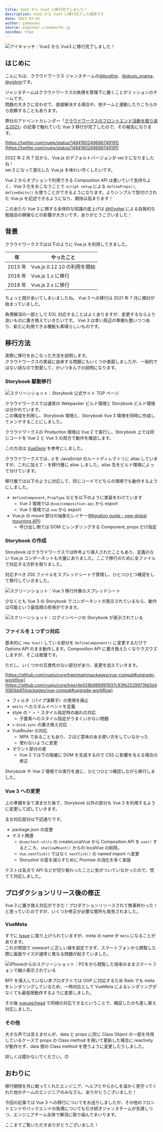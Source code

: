 ```yaml
---
title: Vue2 から Vue3 に移行完了しました！
description: Vue2 から Vue3 に移行完了した報告です
date: 2022-03-02
author: yamanoku
source: engineer.crowdworks.jp
noindex: true
---
```


![アイキャッチ：Vue2 から Vue3 に移行完了しました！](https://i.gyazo.com/f37e1f4b21bab6bd8a9d0a0f2ff09fa5.png)

## はじめに

こんにちは、クラウドワークス ジャンヌチームの[@bugfire](https://qiita.com/bugfire)、[@okuto_oyama](https://twitter.com/okuto_oyama)、[@yizknn](https://qiita.com/yizknn)です。

ジャンヌチームはクラウドワークスの負債を管理下に置くことがミッションのチームです。<br>
問題の大きさに合わせて、直接解決する場合や、他チームと連動したりこちらから依頼することもあります。

弊社のアドベントカレンダー「[クラウドワークスの​フロントエンド活動を​振り返る​ 2021](./looking-back-at-crowdworks-front-end-activities-2021)」の記事で触れていた Vue 3 移行が完了したので、その報告になります。

<!-- more -->

[https://twitter.com/vuejs/status/1484160249686749191](https://twitter.com/vuejs/status/1484160249686749191)

2022 年 2 月 7 日から、Vue.js のデフォルトバージョンが ver.3 になりましたね！<br>
ver.3 になって進化した Vue.js を味わい尽くしたいです。

Vue 2 からオプションで利用できる Composition API は書いていて気持ちよく、Vue 3 化をおこなうことで `script setup` による `defineProps()`, `defineEmits()` も使うことができるようになります。よりシンプルで型付けされた Vue.js を記述できるようになり、期待は高まります！

このあたり Vue 3 に関する全体的な知識の底上げは [@t0yohei](https://qiita.com/t0yohei) による自発的な勉強会の開催などの影響が大きいです。ありがとうございました！

## 背景

クラウドワークスでは以下のように Vue.js を利用してきました。

| 年      | やったこと                  |
| ------- | --------------------------- |
| 2015 年 | Vue.js 0.12.10 の利用を開始 |
| 2016 年 | Vue.js 1.x に移行           |
| 2018 年 | Vue.js 2.x に移行           |

ちょっと間があいてしまいましたね。
Vue 3 への移行は 2021 年 7 月に検討が始まっていました。

負債解消の一部として EOL 対応することはよくありますが、変更するならより良いものに置き換えていきたいです。
Vue 3 は幸い周辺の準備も整いつつあり、新たに利用できる機能も素晴らしいものです。

## 移行方法

実際に移行をおこなった方法を説明します。<br>
クラウドワークスの実装に由来する問題にもいくつか直面しましたが、一般的ではない話なので割愛して、かいつまんでの説明になります。

### Storybook 駆動移行

![スクリーンショット：Storybook 公式サイト TOP ページ](https://i.gyazo.com/b7e0722a37dd53e5cde9f12534987379.png)

クラウドワークスでは通常の Webpacker ビルド環境と Storybook ビルド環境は分かれています。<br>
この構成を利用し、Storybook 環境と、Storybook Vue 3 環境を同時に作成してメンテすることにしました。

クラウドワークスの Production 環境は Vue 2 で実行し、Storybook 上では同じコードを Vue 2 と Vue 3 の両方で動作を確認します。

この方法は [VueDemi](https://github.com/vueuse/vue-demi) を参考にしました。

クラウドワークスでは、`@` を JavaScript のルートディレクトリに alias していますが、これに加えて `~` を移行層に alias しました。alias 先をビルド環境によって分けています。

移行層では以下のように対応して、同じコードでどちらの環境でも動作するようにしました。

- `defineComponent`, `PropType` などを以下のように実装をわけています
  - Vue 2 環境では `@vue/composition-api` から export
  - Vue 3 環境では `vue` から export
- Vue.js の mount 部分の抽象化レイヤー([Migration guide - new global mounting API](https://v3-migration.vuejs.org/breaking-changes/global-api.html#a-new-global-api-createapp))
  - 呼び出し側では DOM とレンダリングする Component, props だけ指定

### Storybook の作成

Storybook はクラウドワークスでは昨年より導入されたこともあり、定義のない Vue.js コンポーネントも大量にありました。ここで移行のために全ファイルで対応する方針を取りました。

対応すべき 250 ファイルをスプレッドシートで管理し、ひとつひとつ確認をして移行していきました。

![スクリーンショット：Vue 3 移行作業のスプレッドシート](https://i.gyazo.com/794fb3b1f890a8f1806f87855081b435.png)

少なくとも Vue 3 の Storybook でコンポーネントが表示されているなら、動作は可能という最低限の担保ができます。

![スクリーンショット：ログインページの Storybook が表示されている](https://i.gyazo.com/46a88b847feabbb8fdaa2789d13969e4.png)

### ファイルを１つずつ対応

基本的に `new Vue()` している部分を `defineComponent()` に変更するだけで Options API のまま動作します。Composition API に書き換えたくなりウズウズしますが、そこは我慢です。

ただし、いくつかの互換性のない部分があり、変更を加えていきます。

[https://github.com/vuejs/core/tree/main/packages/vue-compat#upgrade-workflow](https://github.com/vuejs/core/tree/4e028b966991937c83fb2529973fd3d41080bb61/packages/vue-compat#upgrade-workflow)

- フィルタ（パイプ演算子）の使用を廃止
- `emits` へカスタムイベントを定義
- style の `* > *` スタイル指定時の崩れの対応
  - 子要素へのスタイル指定がうまくいかない問題
- `v-bind.sync` の置き換え対応
- VueRouter の対応
  - MPA であることもあり、さほど意味のある使い方をしていなかった
  - 使わないように変更
- マウント部分の差
  - Vue 3 では下の階層に DOM を生成するので CSS に影響を与える場合の修正

Storybook や Vue 2 環境での実行を通じ、ひとつひとつ確認しながら移行しました。

### Vue 3 への変更

上の準備を全て済ませた後で、Storybook 以外の部分も Vue 3 を利用するように変更して試していきます。

主な対応部分は下記通りです。

- package.json の変更
- テスト関連
  - `@vue/test-utils` の createLocalVue から Composition API を `use()` するところ、`shallowMount()` からの localVue の削除。
  - `Vue.nextTick()` ではなく `nextTick()` の named import へ変更
  - Storyshot の差を減らすために Promise の消化を多く実施

テストは盲点で API などが切り替わったことに気がついていなかったので、慌てて対応しました。

## プロダクションリリース後の修正

Vue 3 に置き換え対応ができた！プロダクションリリースされて無事終わった！と思っていたのですが、いくつか修正が必要な箇所も発見されました。

### VueMeta

すでに [Issue](https://github.com/nuxt/vue-meta/issues/696) に取り上げられていますが、meta の name が `meta` になることがあります。<br>
これが原因で viewport に正しい値を設定できず、スマートフォンから閲覧した際に画面サイズが通常と異なる問題が起きていました。

![iPhoneからのスクリーンショット：PCをから閲覧した倍率のままスマートフォンで縮小表示されている](https://i.gyazo.com/97ef52c848de3bad53f2ceee75ebe5d4.png)

BFF を導入していない本プロダクトでは OGP に対応するため Rails でも meta をレンダリングしているため、一時対応として VueMeta によるレンダリングがなくても最低限動作するように変更しました。

その後 [vueuse/head](https://github.com/vueuse/head) で同様の対応できるということで、検証したのち差し替え対応しました。

### その他

大きな声では言えませんが、data と props に同じ Class Object の一部を共用しているケースで props の Class method を用いて更新した場合に reactivity が動作せず、data 側の Class method を使うように変更したりしました。

詳しくは聞かないでください。🙃

## おわりに

移行期間を共に戦ってくれたエンジニア、ヘルプとやらかしを温かく見守ってくれた他のチームのエンジニアのみなさん、ありがとうございました！

今回の記事では Vue 3 への移行についてをお送りしましたが、その他のフロントエンドやバックエンドの負債についても引き続きジャンヌチームが先導しつつ、エンジニアチーム全体で解消に取り組んでまいります。

ここまでご覧いただきありがとうございました！
